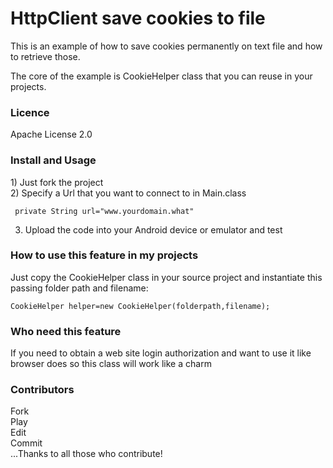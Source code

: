 HttpClient save cookies to file
===============================

This is an example of how to save cookies permanently on text file and how to retrieve those. 

The core of the example is CookieHelper class that you can reuse in your projects.

<h3>Licence</h3>
Apache License 2.0 

<h3>Install and Usage</h3>
 1) Just fork the project <br>
 2) Specify a Url that you want to connect to in Main.class</br>
 
   ```
    private String url="www.yourdomain.what"
   ```
 3) Upload the code into your Android device or emulator and test
 
 
 
 <h3>How to use this feature in my projects</h3>
 
 Just copy the CookieHelper class in your source project and instantiate this passing folder path and filename:
 
  ```
  CookieHelper helper=new CookieHelper(folderpath,filename);
  ```
 
 
 <h3>Who need this feature</h3>
 If you need to obtain a web site login authorization and want to use it like browser does so this class will work like a charm
 
 <h3>Contributors</h3>
 
 Fork<br>
 Play<br>
 Edit<br>
 Commit<br>
...Thanks to all those who contribute!<br>

 
 
